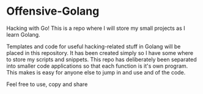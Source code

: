 # Offensive-Golang
Hacking with Go! This is a repo where I will store my small projects as I learn Golang.

Templates and code for useful hacking-related stuff in Golang will be placed in this repository. It has been created simply so I have some where to store my scripts and snippets. This repo has deliberately been separated into smaller code applications so that each function is it's own program. This makes is easy for anyone else to jump in and use and of the code.


Feel free to use, copy and share

